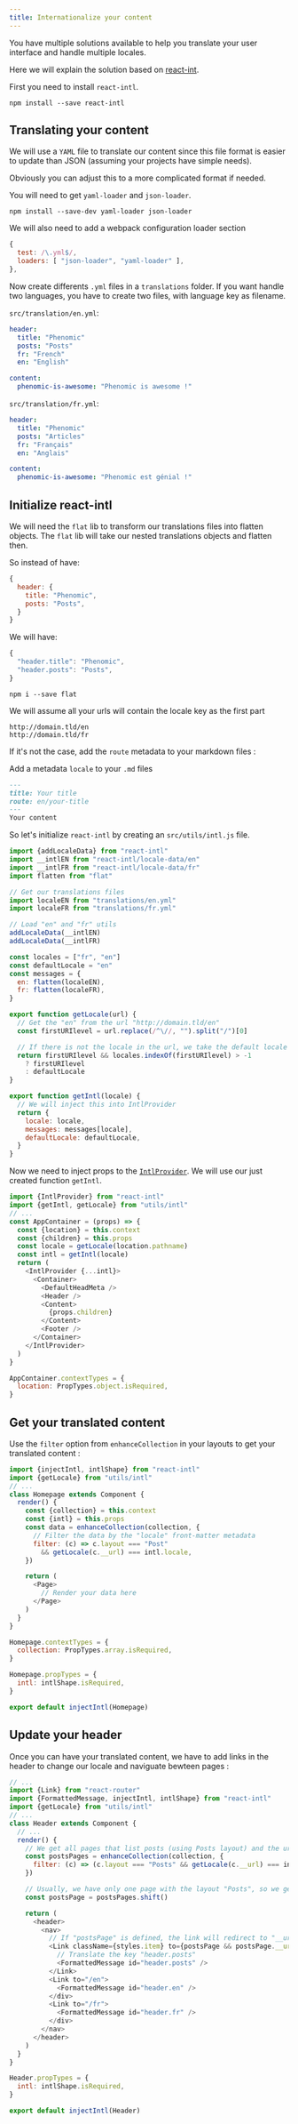 ```yaml
---
title: Internationalize your content
---
```


You have multiple solutions available to help you translate your user interface
and handle multiple locales.

Here we will explain the solution based on
[react-int](https://github.com/yahoo/react-intl).

First you need to install `react-intl`.

```console
npm install --save react-intl
```

## Translating your content

We will use a `YAML` file to translate our content since this file format is
easier to update than JSON (assuming your projects have simple needs).

Obviously you can adjust this to a more complicated format if needed.

You will need to get `yaml-loader` and `json-loader`.

```console
npm install --save-dev yaml-loader json-loader
```

We will also need to add a webpack configuration loader section

```js
{
  test: /\.yml$/,
  loaders: [ "json-loader", "yaml-loader" ],
},
```

Now create differents `.yml` files in a `translations` folder.
If you want handle two languages, you have to create two files,
with language key as filename.

`src/translation/en.yml`:

```yml
header:
  title: "Phenomic"
  posts: "Posts"
  fr: "French"
  en: "English"

content:
  phenomic-is-awesome: "Phenomic is awesome !"
```

`src/translation/fr.yml`:

```yml
header:
  title: "Phenomic"
  posts: "Articles"
  fr: "Français"
  en: "Anglais"

content:
  phenomic-is-awesome: "Phenomic est génial !"
```

## Initialize react-intl

We will need the `flat` lib to transform our translations files into flatten objects.
The `flat` lib will take our nested translations objects and flatten then.

So instead of have:

```javascript
{
  header: {
    title: "Phenomic",
    posts: "Posts",
  }
}
```

We will have:

```javascript
{
  "header.title": "Phenomic",
  "header.posts": "Posts",
}
```

```console
npm i --save flat
```

We will assume all your urls will contain the locale key as the first part

```
http://domain.tld/en
http://domain.tld/fr
```

If it's not the case, add the `route` metadata to your markdown files :

Add a metadata `locale` to your `.md` files

```markdown
---
title: Your title
route: en/your-title
---
Your content
```

So let's initialize `react-intl` by creating an `src/utils/intl.js` file.

```js
import {addLocaleData} from "react-intl"
import __intlEN from "react-intl/locale-data/en"
import __intlFR from "react-intl/locale-data/fr"
import flatten from "flat"

// Get our translations files
import localeEN from "translations/en.yml"
import localeFR from "translations/fr.yml"

// Load "en" and "fr" utils
addLocaleData(__intlEN)
addLocaleData(__intlFR)

const locales = ["fr", "en"]
const defaultLocale = "en"
const messages = {
  en: flatten(localeEN),
  fr: flatten(localeFR),
}

export function getLocale(url) {
  // Get the "en" from the url "http://domain.tld/en"
  const firstURIlevel = url.replace(/^\//, "").split("/")[0]

  // If there is not the locale in the url, we take the default locale
  return firstURIlevel && locales.indexOf(firstURIlevel) > -1
    ? firstURIlevel
    : defaultLocale
}

export function getIntl(locale) {
  // We will inject this into IntlProvider
  return {
    locale: locale,
    messages: messages[locale],
    defaultLocale: defaultLocale,
  }
}
```

Now we need to inject props to the [``IntlProvider``](https://github.com/yahoo/react-intl/wiki/Components#intlprovider).
We will use our just created function `getIntl`.

```js
import {IntlProvider} from "react-intl"
import {getIntl, getLocale} from "utils/intl"
// ...
const AppContainer = (props) => {
  const {location} = this.context
  const {children} = this.props
  const locale = getLocale(location.pathname)
  const intl = getIntl(locale)
  return (
    <IntlProvider {...intl}>
      <Container>
        <DefaultHeadMeta />
        <Header />
        <Content>
          {props.children}
        </Content>
        <Footer />
      </Container>
    </IntlProvider>
  )
}

AppContainer.contextTypes = {
  location: PropTypes.object.isRequired,
}
```

## Get your translated content

Use the `filter` option from `enhanceCollection` in your layouts to get your translated content :

```js
import {injectIntl, intlShape} from "react-intl"
import {getLocale} from "utils/intl"
// ...
class Homepage extends Component {
  render() {
    const {collection} = this.context
    const {intl} = this.props
    const data = enhanceCollection(collection, {
      // Filter the data by the "locale" front-matter metadata
      filter: (c) => c.layout === "Post"
        && getLocale(c.__url) === intl.locale,
    })

    return (
      <Page>
        // Render your data here
      </Page>
    )
  }
}

Homepage.contextTypes = {
  collection: PropTypes.array.isRequired,
}

Homepage.propTypes = {
  intl: intlShape.isRequired,
}

export default injectIntl(Homepage)
```

## Update your header

Once you can have your translated content, we have to add links in the header to change our locale and naviguate bewteen pages :

```js
// ...
import {Link} from "react-router"
import {FormattedMessage, injectIntl, intlShape} from "react-intl"
import {getLocale} from "utils/intl"
// ...
class Header extends Component {
  // ...
  render() {
    // We get all pages that list posts (using Posts layout) and the url which match the language
    const postsPages = enhanceCollection(collection, {
      filter: (c) => (c.layout === "Posts" && getLocale(c.__url) === intl.locale),
    })

    // Usually, we have only one page with the layout "Posts", so we get the first one
    const postsPage = postsPages.shift()

    return (
      <header>
        <nav>
          // If "postsPage" is defined, the link will redirect to "__url" front-matter data
          <Link className={styles.item} to={postsPage && postsPage.__url}>
            // Translate the key "header.posts"
            <FormattedMessage id="header.posts" />
          </Link>
          <Link to="/en">
            <FormattedMessage id="header.en" />
          </div>
          <Link to="/fr">
            <FormattedMessage id="header.fr" />
          </div>
        </nav>
      </header>
    )
  }
}

Header.propTypes = {
  intl: intlShape.isRequired,
}

export default injectIntl(Header)
```
